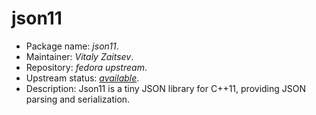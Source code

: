 json11
================

 * Package name:		*json11*.
 * Maintainer:			*Vitaly Zaitsev*.
 * Repository:			*fedora upstream*.
 * Upstream status:		[*available*](https://apps.fedoraproject.org/packages/json11).
 * Description:			Json11 is a tiny JSON library for C++11, providing JSON parsing and serialization.
